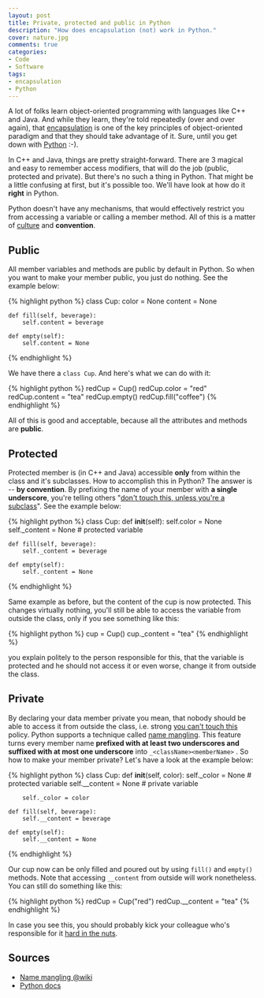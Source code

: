 ```yaml
---
layout: post
title: Private, protected and public in Python
description: "How does encapsulation (not) work in Python."
cover: nature.jpg
comments: true
categories:
- Code
- Software
tags:
- encapsulation
- Python
---
```

A lot of folks learn object-oriented programming with languages like C++ and
Java. And while they learn, they're told repeatedly (over and over again),
that [encapsulation](http://en.wikipedia.org/wiki/Encapsulation_%28object-oriented_programming%29)
is one of the key principles of object-oriented paradigm and that they should
take advantage of it. Sure, until you get down with
[Python](http://www.python.org/) :-).

In C++ and Java, things are pretty straight-forward. There are 3 magical and
easy to remember access modifiers, that will do the job (public, protected
and private). But there's no such a thing in Python. That might be a little
confusing at first, but it's possible too. We'll have look at how do it
**right** in Python.

Python doesn't have any mechanisms, that would effectively restrict you from
accessing a variable or calling a member method. All of this is a matter of
[culture](http://stackoverflow.com/questions/1641219/does-python-have-private-variables-in-classes)
and **convention**.

## Public

All member variables and methods are public by default in Python. So when you
want to make your member public, you just do nothing. See the example below:


{% highlight python %}
class Cup:
    color = None
    content = None

    def fill(self, beverage):
        self.content = beverage

    def empty(self):
        self.content = None
{% endhighlight %}

We have there a `class Cup`. And here's what we can do with it:


{% highlight python %}
redCup = Cup()
redCup.color = "red"
redCup.content = "tea"
redCup.empty()
redCup.fill("coffee")
{% endhighlight %}


All of this is good and acceptable, because all the attributes and methods
are **public**.

## Protected

Protected member is (in C++ and Java) accessible **only** from within the
class and it's subclasses. How to accomplish this in Python? The answer is
-- **by convention**. By prefixing the name of your member with **a single
underscore**, you're telling others "[don't touch this, unless you're a subclass](http://www.youtube.com/watch?v=otCpCn0l4Wo)".
See the example below:


{% highlight python %}
class Cup:
    def __init__(self):
        self.color = None
        self._content = None # protected variable

    def fill(self, beverage):
        self._content = beverage

    def empty(self):
        self._content = None
{% endhighlight %}


Same example as before, but the content of the cup is now protected. This
changes virtually nothing, you'll still be able to access the variable from
outside the class, only if you see something like this:


{% highlight python %}
cup = Cup()
cup._content = "tea"
{% endhighlight %}


you explain politely to the person responsible for this, that the variable
is protected and he should not access it or even worse, change it from
outside the class.

## Private

By declaring your data member private you mean, that nobody should be able to
access it from outside the class, i.e. strong
[you can't touch this](http://www.youtube.com/watch?v=otCpCn0l4Wo) policy.
Python supports a technique called [name mangling](http://en.wikipedia.org/wiki/Name_mangling#Name_mangling_in_Python).
This feature turns every member name **prefixed with at least two underscores
and suffixed with at most one underscore** into `_<className><memberName>` .
So how to make your member private? Let's have a look at the example below:


{% highlight python %}
class Cup:
    def __init__(self, color):
        self._color = None    # protected variable
        self.__content = None # private variable

        self._color = color

    def fill(self, beverage):
        self.__content = beverage

    def empty(self):
        self.__content = None
{% endhighlight %}

Our cup now can be only filled and poured out by using `fill()` and `empty()`
methods. Note that accessing `__content` from outside will work nonetheless.
You can still do something like this:

{% highlight python %}
redCup = Cup("red")
redCup.__content = "tea"
{% endhighlight %}

In case you see this, you should probably kick your colleague who's
responsible for it [hard in the nuts](http://www.youtube.com/watch?v=otCpCn0l4Wo&feature=player_detailpage#t=128s).

## Sources

- [Name mangling @wiki](http://en.wikipedia.org/wiki/Name_mangling#Name_mangling_in_Python)
- [Python docs](http://docs.python.org/tutorial/classes.html)
